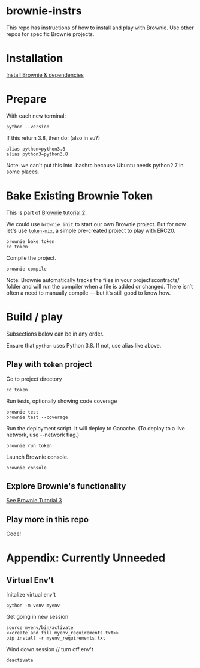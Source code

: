 # brownie-instrs
This repo has instructions of how to install and play with Brownie. Use other repos for specific Brownie projects.

# Installation

[Install Brownie & dependencies](README_install.md)

# Prepare

With each new terminal:

```console
python --version
```

If this return 3.8, then do: (also in su?)
```console
alias python=python3.8
alias python3=python3.8
```

Note: we can't put this into .bashrc because Ubuntu needs python2.7 in some places. 

# Bake Existing Brownie Token
This is part of [Brownie tutorial 2](https://medium.com/better-programming/getting-started-with-brownie-part-2-615a1eec167f).

We could use `brownie init` to start our own Brownie project. But for now let's use [`token-mix`](https://github.com/brownie-mix/token-mix), a simple pre-created project to play with ERC20.
```
brownie bake token
cd token
```

Compile the project.
```
brownie compile
```

Note: Brownie automatically tracks the files in your project’scontracts/ folder and will run the compiler when a file is added or changed. There isn’t often a need to manually compile — but it’s still good to know how.


# Build / play

Subsections below can be in any order.

Ensure that `python` uses Python 3.8. If not, use alias like above.

## Play with `token` project

Go to project directory
```
cd token
```

Run tests, optionally showing code coverage
```
brownie test
brownie test --coverage
```

Run the deployment script. It will deploy to Ganache. (To deploy to a live network, use --network flag.)
```
brownie run token
```

Launch Brownie console.
```
brownie console
```

## Explore Brownie's functionality

[See Brownie Tutorial 3](https://medium.com/better-programming/getting-started-with-brownie-part-3-ef6bfa9867d7)

## Play more in this repo
Code!

# Appendix: Currently Unneeded

## Virtual Env't 

Initalize virtual env't
```console
python -m venv myenv
```

Get going in new session
```console
source myenv/bin/activate 
<<create and fill myenv_requirements.txt>>
pip install -r myenv_requirements.txt 
```

Wind down session // turn off env't
```console
deactivate
```
